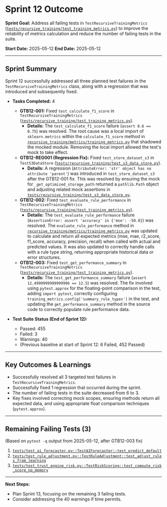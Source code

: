 # Sprint 12 Outcome

**Sprint Goal:** Address all failing tests in `TestRecursiveTrainingMetrics` ([`tests/recursive_training/test_training_metrics.py`](tests/recursive_training/test_training_metrics.py)) to improve the reliability of metrics calculation and reduce the number of failing tests in the suite.

**Start Date:** 2025-05-12
**End Date:** 2025-05-12

---

## Sprint Summary

Sprint 12 successfully addressed all three planned test failures in the `TestRecursiveTrainingMetrics` class, along with a regression that was introduced and subsequently fixed.

*   **Tasks Completed:** 4
    *   **GTB12-001:** Fixed `test_calculate_f1_score` in `TestRecursiveTrainingMetrics` ([`tests/recursive_training/test_training_metrics.py`](tests/recursive_training/test_training_metrics.py)).
        *   **Details:** The `test_calculate_f1_score` failure (`assert 0.6 == 0.75`) was resolved. The root cause was a local import of `sklearn.metrics` within the `calculate_f1_score` method in [`recursive_training/metrics/training_metrics.py`](recursive_training/metrics/training_metrics.py) that shadowed the mocked module. Removing the local import allowed the test's mock to take effect.
    *   **GTB12-REG001 (Regression Fix):** Fixed `test_store_dataset_s3` in `TestS3DataStore` ([`tests/recursive_training/test_s3_data_store.py`](tests/recursive_training/test_s3_data_store.py)).
        *   **Details:** A regression (`AttributeError: 'str' object has no attribute 'parent'`) was introduced in `test_store_dataset_s3` after the GTB12-001 fix. This was resolved by ensuring the mock for `_get_optimized_storage_path` returned a `pathlib.Path` object and adjusting related mock assertions in [`tests/recursive_training/test_s3_data_store.py`](tests/recursive_training/test_s3_data_store.py).
    *   **GTB12-002:** Fixed `test_evaluate_rule_performance` in `TestRecursiveTrainingMetrics` ([`tests/recursive_training/test_training_metrics.py`](tests/recursive_training/test_training_metrics.py)).
        *   **Details:** The `test_evaluate_rule_performance` failure (`AssertionError: assert 'accuracy' in {'mse': -50.0}`) was resolved. The `evaluate_rule_performance` method in [`recursive_training/metrics/training_metrics.py`](recursive_training/metrics/training_metrics.py) was updated to calculate and return all expected metrics (mse, mae, r2_score, f1_score, accuracy, precision, recall) when called with actual and predicted values. It was also updated to correctly handle calls with a rule type string, returning appropriate historical data or error structures.
    *   **GTB12-003:** Fixed `test_get_performance_summary` in `TestRecursiveTrainingMetrics` ([`tests/recursive_training/test_training_metrics.py`](tests/recursive_training/test_training_metrics.py)).
        *   **Details:** The `test_get_performance_summary` failure (`assert 12.4999999999999996 == 12.5`) was resolved. The fix involved using `pytest.approx` for the floating-point comparison in the test, adding `import pytest`, correctly configuring `training_metrics.config['summary_rule_types']` in the test, and updating the `get_performance_summary` method in the source code to correctly populate rule performance data.

*   **Test Suite Status (End of Sprint 12):**
    *   Passed: 455
    *   Failed: 3
    *   Warnings: 40
    *   (Previous baseline at start of Sprint 12: 6 Failed, 452 Passed)

---

## Key Outcomes & Learnings

*   Successfully resolved all 3 targeted test failures in `TestRecursiveTrainingMetrics`.
*   Successfully fixed 1 regression that occurred during the sprint.
*   The number of failing tests in the suite decreased from 6 to 3.
*   Key fixes involved correcting mock scopes, ensuring methods return all expected data, and using appropriate float comparison techniques (`pytest.approx`).

---

## Remaining Failing Tests (3)

(Based on `pytest -q` output from 2025-05-12, after GTB12-003 fix)

1.  [`tests/test_ai_forecaster.py::TestAIForecaster::test_predict_default`](tests/test_ai_forecaster.py)
2.  [`tests/test_rule_adjustment.py::TestRuleAdjustment::test_adjust_rules_from_learning`](tests/test_rule_adjustment.py)
3.  [`tests/test_trust_engine_risk.py::TestRiskScoring::test_compute_risk_score_no_memory`](tests/test_trust_engine_risk.py)

---

**Next Steps:**
*   Plan Sprint 13, focusing on the remaining 3 failing tests.
*   Consider addressing the 40 warnings if time permits.